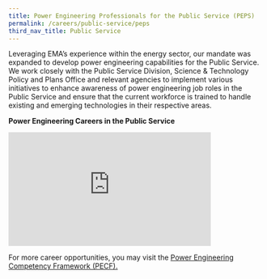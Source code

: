 ```yaml
---
title: Power Engineering Professionals for the Public Service (PEPS)
permalink: /careers/public-service/peps
third_nav_title: Public Service
---
```

Leveraging EMA’s experience within the energy sector, our mandate was expanded to develop power engineering capabilities for the Public Service. We work closely with the Public Service Division, Science & Technology Policy and Plans Office and relevant agencies to implement various initiatives to enhance awareness of power engineering job roles in the Public Service and ensure that the current workforce is trained to handle existing and emerging technologies in their respective areas.

**Power Engineering Careers in the Public Service**  
<iframe width="400" height="225" src="https://www.youtube.com/embed/3lDq6XZgkP0" frameborder="0" allowfullscreen=""></iframe>

For more career opportunities, you may visit the <a href="https://www.poweringlives.gov.sg/careers/public-service/pecf/" target="_blank">Power Engineering Competency Framework (PECF).</a>
